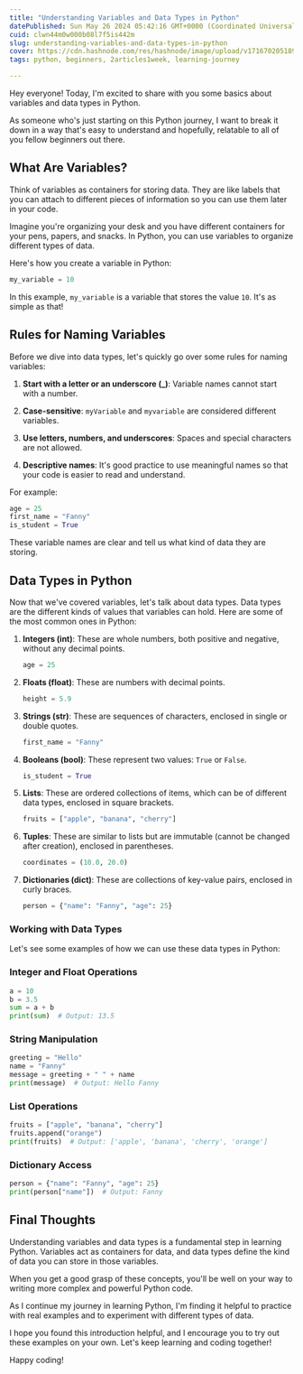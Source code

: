 ```yaml
---
title: "Understanding Variables and Data Types in Python"
datePublished: Sun May 26 2024 05:42:16 GMT+0000 (Coordinated Universal Time)
cuid: clwn44m0w000b08l7f5is442m
slug: understanding-variables-and-data-types-in-python
cover: https://cdn.hashnode.com/res/hashnode/image/upload/v1716702051892/e59738de-c162-47e0-8dd5-d19912803459.png
tags: python, beginners, 2articles1week, learning-journey

---
```


Hey everyone! Today, I'm excited to share with you some basics about variables and data types in Python.

As someone who's just starting on this Python journey, I want to break it down in a way that's easy to understand and hopefully, relatable to all of you fellow beginners out there.

## What Are Variables?

Think of variables as containers for storing data. They are like labels that you can attach to different pieces of information so you can use them later in your code.

Imagine you're organizing your desk and you have different containers for your pens, papers, and snacks. In Python, you can use variables to organize different types of data.

Here's how you create a variable in Python:

```python
my_variable = 10
```

In this example, `my_variable` is a variable that stores the value `10`. It's as simple as that!

## Rules for Naming Variables

Before we dive into data types, let's quickly go over some rules for naming variables:

1. **Start with a letter or an underscore (\_)**: Variable names cannot start with a number.
    
2. **Case-sensitive**: `myVariable` and `myvariable` are considered different variables.
    
3. **Use letters, numbers, and underscores**: Spaces and special characters are not allowed.
    
4. **Descriptive names**: It's good practice to use meaningful names so that your code is easier to read and understand.
    

For example:

```python
age = 25
first_name = "Fanny"
is_student = True
```

These variable names are clear and tell us what kind of data they are storing.

## Data Types in Python

Now that we've covered variables, let's talk about data types. Data types are the different kinds of values that variables can hold. Here are some of the most common ones in Python:

1. **Integers (int)**: These are whole numbers, both positive and negative, without any decimal points.
    
    ```python
    age = 25
    ```
    
2. **Floats (float)**: These are numbers with decimal points.
    
    ```python
    height = 5.9
    ```
    
3. **Strings (str)**: These are sequences of characters, enclosed in single or double quotes.
    
    ```python
    first_name = "Fanny"
    ```
    
4. **Booleans (bool)**: These represent two values: `True` or `False`.
    
    ```python
    is_student = True
    ```
    
5. **Lists**: These are ordered collections of items, which can be of different data types, enclosed in square brackets.
    
    ```python
    fruits = ["apple", "banana", "cherry"]
    ```
    
6. **Tuples**: These are similar to lists but are immutable (cannot be changed after creation), enclosed in parentheses.
    
    ```python
    coordinates = (10.0, 20.0)
    ```
    
7. **Dictionaries (dict)**: These are collections of key-value pairs, enclosed in curly braces.
    
    ```python
    person = {"name": "Fanny", "age": 25}
    ```
    

### Working with Data Types

Let's see some examples of how we can use these data types in Python:

### **Integer and Float Operations**

```python
a = 10
b = 3.5
sum = a + b
print(sum)  # Output: 13.5
```

### **String Manipulation**

```python
greeting = "Hello"
name = "Fanny"
message = greeting + " " + name
print(message)  # Output: Hello Fanny
```

### **List Operations**

```python
fruits = ["apple", "banana", "cherry"]
fruits.append("orange")
print(fruits)  # Output: ['apple', 'banana', 'cherry', 'orange']
```

### **Dictionary Access**

```python
person = {"name": "Fanny", "age": 25}
print(person["name"])  # Output: Fanny
```

## Final Thoughts

Understanding variables and data types is a fundamental step in learning Python. Variables act as containers for data, and data types define the kind of data you can store in those variables.

When you get a good grasp of these concepts, you'll be well on your way to writing more complex and powerful Python code.

As I continue my journey in learning Python, I'm finding it helpful to practice with real examples and to experiment with different types of data.

I hope you found this introduction helpful, and I encourage you to try out these examples on your own. Let's keep learning and coding together!

Happy coding!
